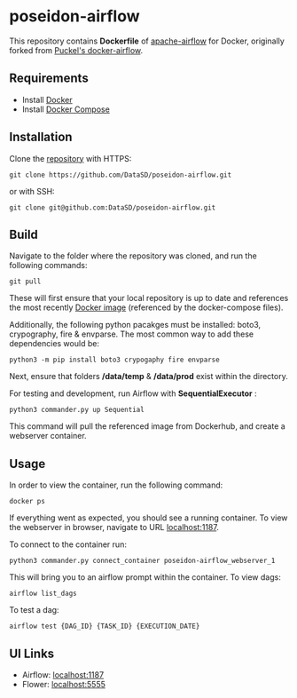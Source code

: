# poseidon-airflow

This repository contains **Dockerfile** of [apache-airflow](https://github.com/apache/incubator-airflow) for Docker, originally forked from [Puckel's docker-airflow](https://github.com/puckel/docker-airflow).

## Requirements


* Install [Docker](https://www.docker.com/)
* Install [Docker Compose](https://docs.docker.com/compose/install/)

## Installation

Clone the [repository](https://github.com/DataSD/poseidon-airflow) with HTTPS:

    git clone https://github.com/DataSD/poseidon-airflow.git

or with SSH:

    git clone git@github.com:DataSD/poseidon-airflow.git

## Build

Navigate to the folder where the repository was cloned, and run the following commands:

    git pull

    
These will first ensure that your local repository is up to date and references the most recently [Docker image](https://hub.docker.com/r/andrell81/docker-airflow) (referenced by the docker-compose files).

Additionally, the following python pacakges must be installed: boto3, crypography, fire & envparse. The most common way to add these dependencies would be:

    python3 -m pip install boto3 crypogaphy fire envparse

Next, ensure that folders **/data/temp** & **/data/prod** exist within the directory. 




For testing and development, run Airflow with **SequentialExecutor** :

    python3 commander.py up Sequential

This command will pull the referenced image from Dockerhub, and create a webserver container. 

## Usage

In order to view the container, run the following command:

    docker ps

If everything went as expected, you should see a running container. To view the webserver in browser, navigate to URL [localhost:1187](localhost:1187). 

To connect to the  container run:

    python3 commander.py connect_container poseidon-airflow_webserver_1

This will bring you to an airflow prompt within the container. To view dags:

    airflow list_dags

To test a dag:

    airflow test {DAG_ID} {TASK_ID} {EXECUTION_DATE}

## UI Links

- Airflow: [localhost:1187](http://localhost:1187/)
- Flower: [localhost:5555](http://localhost:5555/)


